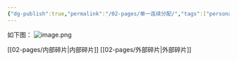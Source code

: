 ```yaml
---
{"dg-publish":true,"permalink":"/02-pages/单一连续分配/","tags":["personal/blog","os"]}
---
```


如下图：
![image.png](https://yelanyanyu-img-bed.oss-cn-hangzhou.aliyuncs.com/img/blog/2024/09/20240912180546.png)

[[02-pages/内部碎片\|内部碎片]]
[[02-pages/外部碎片\|外部碎片]]
